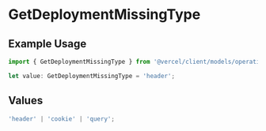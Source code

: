 # GetDeploymentMissingType

## Example Usage

```typescript
import { GetDeploymentMissingType } from '@vercel/client/models/operations';

let value: GetDeploymentMissingType = 'header';
```

## Values

```typescript
'header' | 'cookie' | 'query';
```
